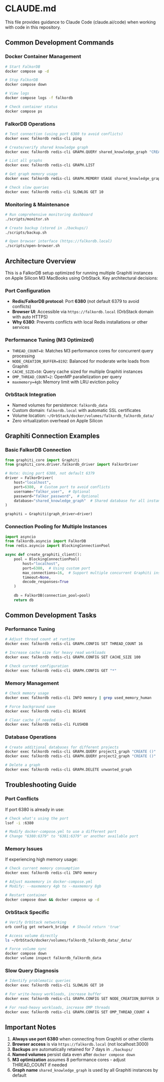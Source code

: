 # CLAUDE.md

This file provides guidance to Claude Code (claude.ai/code) when working with code in this repository.

## Common Development Commands

### Docker Container Management
```bash
# Start FalkorDB
docker compose up -d

# Stop FalkorDB
docker compose down

# View logs
docker compose logs -f falkordb

# Check container status
docker compose ps
```

### FalkorDB Operations
```bash
# Test connection (using port 6380 to avoid conflicts)
docker exec falkordb redis-cli ping

# Create/verify shared knowledge graph
docker exec falkordb redis-cli GRAPH.QUERY shared_knowledge_graph "CREATE (n:Init {created: timestamp()})"

# List all graphs
docker exec falkordb redis-cli GRAPH.LIST

# Get graph memory usage
docker exec falkordb redis-cli GRAPH.MEMORY USAGE shared_knowledge_graph

# Check slow queries
docker exec falkordb redis-cli SLOWLOG GET 10
```

### Monitoring & Maintenance
```bash
# Run comprehensive monitoring dashboard
./scripts/monitor.sh

# Create backup (stored in ./backups/)
./scripts/backup.sh

# Open browser interface (https://falkordb.local)
./scripts/open-browser.sh
```

## Architecture Overview

This is a FalkorDB setup optimized for running multiple Graphiti instances on Apple Silicon M3 MacBooks using OrbStack. Key architectural decisions:

### Port Configuration
- **Redis/FalkorDB protocol**: Port **6380** (not default 6379 to avoid conflicts)
- **Browser UI**: Accessible via `https://falkordb.local` (OrbStack domain with auto HTTPS)
- **Why 6380**: Prevents conflicts with local Redis installations or other services

### Performance Tuning (M3 Optimized)
- `THREAD_COUNT=8`: Matches M3 performance cores for concurrent query processing
- `NODE_CREATION_BUFFER=8192`: Balanced for moderate write loads from Graphiti
- `CACHE_SIZE=50`: Query cache sized for multiple Graphiti instances
- `OMP_THREAD_COUNT=2`: OpenMP parallelization per query
- `maxmemory=4gb`: Memory limit with LRU eviction policy

### OrbStack Integration
- Named volumes for persistence: `falkordb_data`
- Custom domain: `falkordb.local` with automatic SSL certificates
- Volume location: `~/OrbStack/docker/volumes/falkordb_falkordb_data/`
- Zero virtualization overhead on Apple Silicon

## Graphiti Connection Examples

### Basic FalkorDB Connection
```python
from graphiti_core import Graphiti
from graphiti_core.driver.falkordb_driver import FalkorDriver

# Note: Using port 6380, not default 6379
driver = FalkorDriver(
    host="localhost",
    port=6380,  # Custom port to avoid conflicts
    username="falkor_user",  # Optional
    password="falkor_password",  # Optional
    database="shared_knowledge_graph"  # Shared database for all instances
)

graphiti = Graphiti(graph_driver=driver)
```

### Connection Pooling for Multiple Instances
```python
import asyncio
from falkordb.asyncio import FalkorDB
from redis.asyncio import BlockingConnectionPool

async def create_graphiti_client():
    pool = BlockingConnectionPool(
        host="localhost",
        port=6380,  # Using custom port
        max_connections=16,  # Support multiple concurrent Graphiti instances
        timeout=None,
        decode_responses=True
    )
    
    db = FalkorDB(connection_pool=pool)
    return db
```

## Common Development Tasks

### Performance Tuning
```bash
# Adjust thread count at runtime
docker exec falkordb redis-cli GRAPH.CONFIG SET THREAD_COUNT 16

# Increase cache size for heavy read workloads
docker exec falkordb redis-cli GRAPH.CONFIG SET CACHE_SIZE 100

# Check current configuration
docker exec falkordb redis-cli GRAPH.CONFIG GET "*"
```

### Memory Management
```bash
# Check memory usage
docker exec falkordb redis-cli INFO memory | grep used_memory_human

# Force background save
docker exec falkordb redis-cli BGSAVE

# Clear cache if needed
docker exec falkordb redis-cli FLUSHDB
```

### Database Operations
```bash
# Create additional databases for different projects
docker exec falkordb redis-cli GRAPH.QUERY project1_graph "CREATE ()"
docker exec falkordb redis-cli GRAPH.QUERY project2_graph "CREATE ()"

# Delete a graph
docker exec falkordb redis-cli GRAPH.DELETE unwanted_graph
```

## Troubleshooting Guide

### Port Conflicts
If port 6380 is already in use:
```bash
# Check what's using the port
lsof -i :6380

# Modify docker-compose.yml to use a different port
# Change "6380:6379" to "6381:6379" or another available port
```

### Memory Issues
If experiencing high memory usage:
```bash
# Check current memory consumption
docker exec falkordb redis-cli INFO memory

# Adjust maxmemory in docker-compose.yml
# Modify: --maxmemory 4gb to --maxmemory 8gb

# Restart container
docker compose down && docker compose up -d
```

### OrbStack Specific
```bash
# Verify OrbStack networking
orb config get network_bridge  # Should return 'true'

# Access volume directly
ls ~/OrbStack/docker/volumes/falkordb_falkordb_data/_data/

# Force volume sync
docker compose down
docker volume inspect falkordb_falkordb_data
```

### Slow Query Diagnosis
```bash
# Identify problematic queries
docker exec falkordb redis-cli SLOWLOG GET 10

# For write-heavy workloads, increase buffer
docker exec falkordb redis-cli GRAPH.CONFIG SET NODE_CREATION_BUFFER 16384

# For read-heavy workloads, increase OMP threads
docker exec falkordb redis-cli GRAPH.CONFIG SET OMP_THREAD_COUNT 4
```

## Important Notes

1. **Always use port 6380** when connecting from Graphiti or other clients
2. **Browser access** is via `https://falkordb.local` (not localhost:3000)
3. **Backups** are automatically retained for 7 days in `./backups/`
4. **Named volumes** persist data even after `docker compose down`
5. **M3 optimization** assumes 8 performance cores - adjust THREAD_COUNT if needed
6. **Graph name** `shared_knowledge_graph` is used by all Graphiti instances by default
